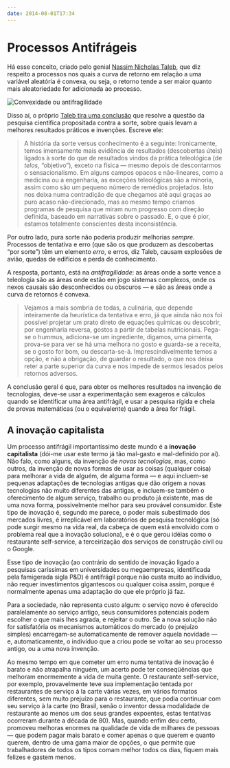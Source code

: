 ```yaml
---
date: 2014-08-01T17:34
---
```


# Processos Antifrágeis


Há esse conceito, criado pelo genial [Nassim Nicholas Taleb](http://www.edge.org/memberbio/nassim_nicholas_taleb), que diz respeito a processos nos quais a curva de retorno em relação a uma variável aleatória é convexa, ou seja, o retorno tende a ser maior quanto mais aleatoriedade for adicionada ao processo.

![Convexidade ou antifragilidade](http://i.imgur.com/qgdCJrB.jpg)

Disso aí, o próprio [Taleb tira uma conclusão](http://wayback.archive.org/web/20130407070713/http://www.edge.org/conversation/understanding-is-a-poor-substitute-for-convexity-antifragility) que resolve a questão da pesquisa científica propositada contra a sorte, sobre quais levam a melhores resultados práticos e invenções. Escreve ele:

> A história da sorte versus conhecimento é a seguinte: Ironicamente, temos imensamente mais evidência de resultados (descobertas úteis) ligados à sorte do que de resultados vindos da prática teleológica (de _telos_, “objetivo”), exceto na física — mesmo depois de descontarmos o sensacionalismo. Em alguns campos opacos e não-lineares, como a medicina ou a engenharia, as exceções teleológicas são a minoria, assim como são um pequeno número de remédios projetados. Isto nos deixa numa contradição de que chegamos até aqui graças ao puro acaso não-direcionado, mas ao mesmo tempo criamos programas de pesquisa que miram num progresso com direção definida, baseado em narrativas sobre o passado. E, o que é pior, estamos totalmente conscientes desta inconsistência.

Por outro lado, pura sorte não poderia produzir melhorias _sempre_. Processos de tentativa e erro (que são os que produzem as descobertas “por sorte”) têm um elemento _erro_, e erros, diz Taleb, causam explosões de avião, quedas de edifícios e perda de conhecimento.

A resposta, portanto, está na _antifragilidade_: as áreas onde a sorte vence a teleologia são as áreas onde estão em jogo sistemas complexos, onde os nexos causais são desconhecidos ou obscuros — e são as áreas onde a curva de retornos é convexa.

> Vejamos a mais sombria de todas, a culinária, que depende inteiramente da heurística da tentativa e erro, já que ainda não nos foi possível projetar um prato direto de equações químicas ou descobrir, por engenharia reversa, gostos a partir de tabelas nutricionais. Pega-se o hummus, adiciona-se um ingrediente, digamos, uma pimenta, prova-se para ver se há uma melhora no gosto e guarda-se a receita, se o gosto for bom, ou descarta-se-á. Imprescindivelmente temos a opção, e não a obrigação, de guardar o resultado, o que nos deixa reter a parte superior da curva e nos impede de sermos lesados pelos retornos adversos.

A conclusão geral é que, para obter os melhores resultados na invenção de tecnologias, deve-se usar a experimentação sem exageros e cálculos quando se identificar uma área antifrágil, e usar a pesquisa rígida e cheia de provas matemáticas (ou o equivalente) quando a área for frágil.

## A inovação capitalista

Um processo antifrágil importantíssimo deste mundo é a **inovação capitalista** (dói-me usar este termo já tão mal-gasto e mal-definido por aí). Não falo, como alguns, da invenção de _novas tecnologias_, mas, como outros, da invenção de novas formas de usar as coisas (qualquer coisa) para melhorar a vida de alguém, de alguma forma — e aqui incluem-se pequenas adaptações de tecnologias antigas que dão origem a novas tecnologias não muito diferentes das antigas, e incluem-se também o oferecimento de algum serviço, trabalho ou produto já existente, mas de uma nova forma, possivelmente melhor para seu provável consumidor. Este tipo de inovação é, segundo me parece, o poder mais subestimado dos mercados livres, é irreplicável em laboratórios de pesquisa tecnológica (só pode surgir mesmo na vida real, da cabeça de quem está envolvido com o problema real que a inovação soluciona), e é o que gerou idéias como o restaurante self-service, a terceirização dos serviços de construção civil ou o Google.

Esse tipo de inovação (ao contrário do sentido de inovação ligado a pesquisas caríssimas em universidades ou megaempresas, identificada pela famigerada sigla P&amp;D) é antifrágil porque não custa muito ao indivíduo, não requer investimentos gigantescos ou qualquer coisa assim, porque é normalmente apenas uma adaptação do que ele próprio já faz.

Para a sociedade, não representa custo algum: o serviço novo é oferecido paralelamente ao serviço antigo, seus consumidores potenciais podem escolher o que mais lhes agrada, e rejeitar o outro. Se a nova solução não for satisfatória os mecanismos automáticos do mercado (o prejuízo simples) encarregam-se automaticamente de remover aquela novidade — e, automaticamente, o indivíduo que a criou pode se voltar ao seu processo antigo, ou a uma nova invenção.

Ao mesmo tempo em que cometer um erro numa tentativa de inovação é barato e não atrapalha ninguém, um acerto pode ter conseqüências que melhoram enormemente a vida de muita gente. O restaurante self-service, por exemplo, provavelmente teve sua implementação tentada por restaurantes de serviço à la carte várias vezes, em vários formatos diferentes, sem muito prejuízo para o restaurante, que podia continuar com seu serviço à la carte (no Brasil, senão o inventor dessa modalidade de restaurante ao menos um dos seus grandes expoentes, estas tentativas ocorreram durante a década de 80). Mas, quando enfim deu certo, promoveu melhoras enormes na qualidade de vida de milhares de pessoas — que podem pagar mais barato e comer apenas o que querem e quanto querem, dentro de uma gama maior de opções, o que permite que trabalhadores de todos os tipos comam melhor todos os dias, fiquem mais felizes e gastem menos.
